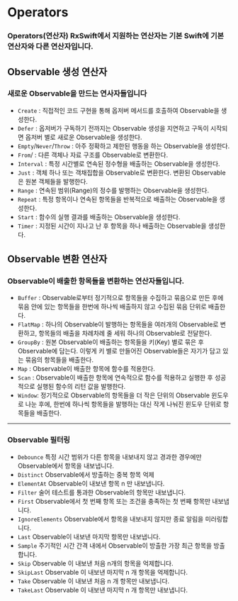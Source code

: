 # Operators

### Operators(연산자) RxSwift에서 지원하는 연산자는 기본 Swift에 기본 연산자와 다른 연산자입니다.

## Observable 생성 연산자
### 새로운 Observable을 만드는 연사자들입니다
* ``Create`` : 직접적인 코드 구현을 통해 옵저버 메서드를 호출하여 Observable을 생성한다.
* ``Defer`` : 옵저버가 구독하기 전까지는 Observable 생성을 지연하고 구독이 시작되면 옵저버 별로 새로운 Observable을 생성한다.
* ``Empty``/``Never``/``Throw`` : 아주 정확하고 제한된 행동을 하는 Observable을 생성한다.
* ``From``/ : 다른 객체나 자료 구조를 Observable로 변환한다.
* ``Interval`` : 특정 시간별로 연속된 정수형을 배출하는 Observable을 생성한다.
* ``Just`` : 객체 하나 또는 객채집합을 Observable로 변환한다. 변환된 Observable은 원본 객체들을 발행한다.
* ``Range`` : 연속된 범위(Range)의 정수를 발행하는 Observable을 생성한다.
* ``Repeat`` : 특정 항목이나 연속된 항목들을 반복적으로 배출하는 Observable을 생성한다.
* ``Start`` : 함수의 실행 결과를 배출하는 Observable을 생성한다.
* ``Timer`` : 지정된 시간이 지나고 난 후 항목을 하나 배출하는 Observable을 생성한다.
## Observable 변환 연산자
### Observable이 배출한 항목들을 변환하는 연산자들입니다.
* ``Buffer`` : Observable로부터 정기적으로 항목들을 수집하고 묶음으로 만든 후에 묶음 안에 있는 항목들을 한번에 하나씩 배출하지 않고 수집된 묶음 단위로 배출한다.
* ``FlatMap`` : 하나의 Observable이 발행하는 항목들을 여러개의 Observable로 변환하고, 항목들의 배출을 차례차례 줄 세워 하나의 Observable로 전달한다.
* ``GroupBy`` : 원본 Observable이 배출하는 항목들을 키(Key) 별로 묶은 후 Observable에 담는다. 이렇게 키 별로 만들어진 Observable들은 자기가 담고 있는 묶음의 항목들을 배출한다.
* ``Map`` : Observable이 배출한 항목에 함수를 적용한다.
* ``Scan`` : Observable이 배출한 항목에 연속적으로 함수를 적용하고 실행한 후 성공적으로 실행된 함수의 리턴 값을 발행한다.
* ``Window``: 정기적으로 Observable의 항목들을 더 작은 단위의 Observable 윈도우로 나눈 후에, 한번에 하나씩 항목들을 발행하는 대신 작게 나눠진 윈도우 단위로 항목들을 배출한다.

<hr>

### Observable 필터링
* `Debounce` 특정 시간 범위가 다른 항목을 내보내지 않고 경과한 경우에만 Observable에서 항목을 내보냅니다.
* `Distinct` Observable에서 방출하는 중복 항목 억제
* `ElementAt` Observable이 내보낸 항목 n 만 내보냅니다.
* `Filter` 술어 테스트를 통과한 Observable의 항목만 내보냅니다.
* `First` Observable에서 첫 번째 항목 또는 조건을 충족하는 첫 번째 항목만 내보냅니다.
* `IgnoreElements` Observable에서 항목을 내보내지 않지만 종료 알림을 미러링합니다.
* `Last` Observable이 내보낸 마지막 항목만 내보냅니다.
* `Sample` 주기적인 시간 간격 내에서 Observable이 방출한 가장 최근 항목을 방출합니다.
* `Skip` Observable 이 내보낸 처음 n개의 항목을 억제합니다.
* `SkipLast` Observable 이 내보낸 마지막 n 개 항목을 억제합니다.
* `Take` Observable 이 내보낸 처음 n 개 항목만 내보냅니다.
* `TakeLast` Observable 이 내보낸 마지막 n 개 항목만 내보냅니다.

